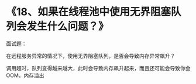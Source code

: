 # 《18、如果在线程池中使用无界阻塞队列会发生什么问题？》
面试题：

在远程服务异常的情况下，使用无界阻塞队列，是否会导致内存异常飙升？

 

调用超时，队列变得越来越大，此时会导致内存飙升起来，而且还可能会导致你会OOM，内存溢出